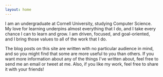 ```yaml
---
layout: home
---
```


I am an undergraduate at Cornell University, studying Computer Science. My love
for learning underpins almost everything that I do, and I take every chance I
can to learn and grow. I am driven, focused, and goal-oriented, and I bring
those values to all of the work that I do.

The blog posts on this site are written with no particular audience in mind, and
so you might find that some are more useful to you than others. If you want more
information about any of the things I've written about, feel free to send me an
email or tweet at me. Also, if you like my work, feel free to share it with your
friends!

